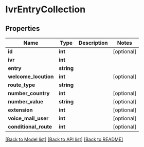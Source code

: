 # IvrEntryCollection

## Properties
Name | Type | Description | Notes
------------ | ------------- | ------------- | -------------
**id** | **int** |  | [optional] 
**ivr** | **int** |  | 
**entry** | **string** |  | 
**welcome_locution** | **int** |  | [optional] 
**route_type** | **string** |  | 
**number_country** | **int** |  | [optional] 
**number_value** | **string** |  | [optional] 
**extension** | **int** |  | [optional] 
**voice_mail_user** | **int** |  | [optional] 
**conditional_route** | **int** |  | [optional] 

[[Back to Model list]](../README.md#documentation-for-models) [[Back to API list]](../README.md#documentation-for-api-endpoints) [[Back to README]](../README.md)


